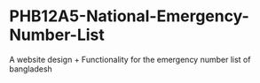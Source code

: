 # PHB12A5-National-Emergency-Number-List
A website design + Functionality for the emergency number list of bangladesh
